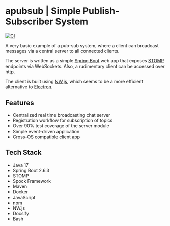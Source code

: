 # apubsub | Simple Publish-Subscriber System

[![CI](https://github.com/jazzschmidt/apubsub/actions/workflows/ci.yml/badge.svg?branch=main)](https://github.com/jazzschmidt/gradle-docker-plugin/actions/workflows/ci.yml)

A very basic example of a pub-sub system, where a client can broadcast messages via a central server to all connected
clients.

The server is written as a simple [Spring Boot](https://spring.io/projects/spring-boot) web app that
exposes [STOMP](https://stomp.github.io/) endpoints via WebSockets. Also, a rudimentary client can be accessed over
http.

The client is built using [NW.js](https://nwjs.io/), which seems to be a more efficient alternative
to [Electron](https://www.electronjs.org/).

## Features

- Centralized real time broadcasting chat server
- Registration workflow for subscription of topics
- Over 90% test coverage of the server module
- Simple event-driven application
- Cross-OS compatible client app

## Tech Stack

- Java 17
- Spring Boot 2.6.3
- STOMP
- Spock Framework
- Maven
- Docker
- JavaScript
- npm
- NW.js
- Docsify
- Bash
